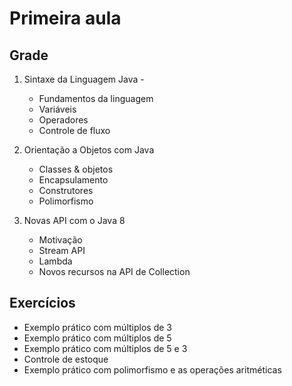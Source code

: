 # Primeira aula

## Grade

1. Sintaxe da Linguagem Java - 
   - Fundamentos da linguagem
   - Variáveis
   - Operadores
   - Controle de fluxo

2. Orientação a Objetos com Java
   - Classes & objetos
   - Encapsulamento
   - Construtores
   - Polimorfismo

3. Novas API com o Java 8
   - Motivação
   - Stream API
   - Lambda
   - Novos recursos na API de Collection

## Exercícios

* Exemplo prático com múltiplos de 3
* Exemplo prático com múltiplos de 5
* Exemplo prático com múltiplos de 5 e 3
* Controle de estoque
* Exemplo prático com polimorfismo e as operações aritméticas
